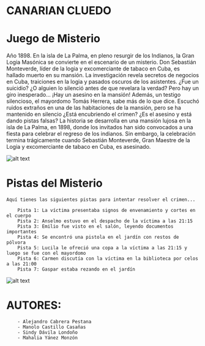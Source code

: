 # CANARIAN CLUEDO

# Juego de Misterio

Año 1898. En la isla de La Palma, en pleno resurgir de los Indianos, la Gran Logia Masónica se convierte en el escenario de un misterio. Don Sebastián Monteverde, líder de la logia y excomerciante de tabaco en Cuba, es hallado muerto en su mansión.
La investigación revela secretos de negocios en Cuba, traiciones en la logia y pasados oscuros de los asistentes. ¿Fue un suicidio? ¿O alguien lo silenció antes de que revelara la verdad?
Pero hay un giro inesperado… ¡Hay un asesino en la mansión! Además, un testigo silencioso, el mayordomo Tomás Herrera, sabe más de lo que dice. Escuchó ruidos extraños en una de las habitaciones de la mansión, pero se ha mantenido en silencio ¿Está encubriendo el crimen? ¿Es el asesino y está dando pistas falsas?
La historia se desarrolla en una mansión lujosa en la isla de La Palma, en 1898, donde los invitados han sido convocados a una fiesta para celebrar el regreso de los indianos. Sin embargo, la celebración termina trágicamente cuando Sebastián Monteverde, Gran Maestre de la Logia y excomerciante de tabaco en Cuba, es asesinado.

![alt text](static/img/imagen1.PNG)


# Pistas del Misterio

    Aquí tienes las siguientes pistas para intentar resolver el crimen...
    
        Pista 1: La víctima presentaba signos de envenamiento y cortes en el cuerpo
        Pista 2: Anselmo estuvo en el despacho de la víctima a las 21:15
        Pista 3: Emilio fue visto en el salón, leyendo documentos importantes
        Pista 4: Se encontró una pistola en el jardín con restos de pólvora
        Pista 5: Lucila le ofreció una copa a la víctima a las 21:15 y luego se fue con el mayordomo
        Pista 6: Carmen discutía con la víctima en la biblioteca por celos a las 21:00
        Pista 7: Gaspar estaba rezando en el jardín

![alt text](static/img/imagen2.PNG)

# AUTORES:
        - Alejandro Cabrera Pestana
        - Manolo Castillo Casañas
        - Sindy Dávila Londoño
        - Mahalia Yánez Monzón
